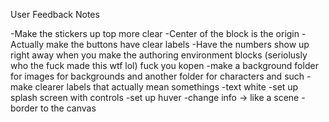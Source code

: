 User Feedback Notes

-Make the stickers up top more clear
-Center of the block is the origin
-Actually make the buttons have clear labels
-Have the numbers show up right away when you make the authoring environment blocks (seriolusly who the fuck made this wtf lol) fuck you kopen
-make a background folder for images for backgrounds and another folder for characters and such
-make clearer labels that actually mean somethings
-text white
-set up splash screen with controls
-set up huver
-change info -> like a scene
-border to the canvas
